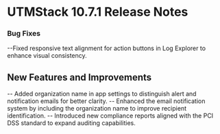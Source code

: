 # UTMStack 10.7.1 Release Notes

### Bug Fixes
--Fixed responsive text alignment for action buttons in Log Explorer to enhance visual consistency.

## New Features and Improvements
-- Added organization name in app settings to distinguish alert and notification emails for better clarity.
-- Enhanced the email notification system by including the organization name to improve recipient identification.
-- Introduced new compliance reports aligned with the PCI DSS standard to expand auditing capabilities.